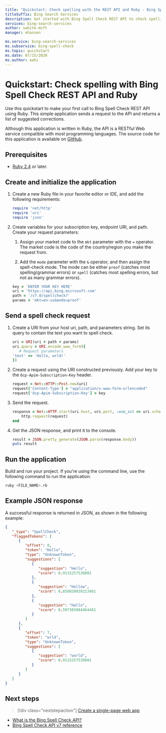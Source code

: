 ```yaml
---
title: "Quickstart: Check spelling with the REST API and Ruby - Bing Spell Check"
titleSuffix: Bing Search Services
description: Get started with Bing Spell Check REST API to check spelling and grammar using Ruby.
services: bing-search-services
author: swhite-msft
manager: ehansen

ms.service: bing-search-services
ms.subservice: bing-spell-check
ms.topic: quickstart
ms.date: 07/15/2020
ms.author: aahi
---
```

# Quickstart: Check spelling with Bing Spell Check REST API and Ruby

Use this quickstart to make your first call to Bing Spell Check REST API using Ruby. This simple application sends a request to the API and returns a list of suggested corrections. 

Although this application is written in Ruby, the API is a RESTful Web service compatible with most programming languages. The source code for this application is available on [GitHub](https://github.com/Azure-Samples/cognitive-services-REST-api-samples/blob/master/ruby/Search/BingSpellCheckv7.rb).

## Prerequisites

* [Ruby 2.4](https://www.ruby-lang.org/en/downloads/) or later.

<!--
[!INCLUDE [bing-spell-check-signup-requirements](../../../../includes/bing-spell-check-signup-requirements.md)]
-->

## Create and initialize the application

1. Create a new Ruby file in your favorite editor or IDE, and add the following requirements: 

    ```ruby
    require 'net/http'
    require 'uri'
    require 'json'
    ```

2. Create variables for your subscription key, endpoint URI, and path. Create your request parameters:

   1. Assign your market code to the `mkt` parameter with the `=` operator. The market code is the code of the country/region you make the request from. 

   1. Add the `mode` parameter with the `&` operator, and then assign the spell-check mode. The mode can be either `proof` (catches most spelling/grammar errors) or `spell` (catches most spelling errors, but not as many grammar errors). 

    ```ruby
    key = 'ENTER YOUR KEY HERE'
    uri = 'https://api.bing.microsoft.com'
    path = '/v7.0/spellcheck?'
    params = 'mkt=en-us&mode=proof'
    ```

## Send a spell check request

1. Create a URI from your host uri, path, and parameters string. Set its query to contain the text you want to spell check.

   ```ruby
   uri = URI(uri + path + params)
   uri.query = URI.encode_www_form({
      # Request parameters
   'text' => 'Hollo, wrld!'
   })
   ```

2. Create a request using the URI constructed previously. Add your key to the `Ocp-Apim-Subscription-Key` header.

    ```ruby
    request = Net::HTTP::Post.new(uri)
    request['Content-Type'] = "application/x-www-form-urlencoded"
    request['Ocp-Apim-Subscription-Key'] = key
    ```

3. Send the request.

    ```ruby
    response = Net::HTTP.start(uri.host, uri.port, :use_ssl => uri.scheme == 'https') do |http|
        http.request(request)
    end
    ```

4. Get the JSON response, and print it to the console. 

    ```ruby
    result = JSON.pretty_generate(JSON.parse(response.body))
    puts result
    ```

## Run the application

Build and run your project. If you're using the command line, use the following command to run the application:

   ```bash
   ruby <FILE_NAME>.rb
   ```

## Example JSON response

A successful response is returned in JSON, as shown in the following example: 

```json
{
   "_type": "SpellCheck",
   "flaggedTokens": [
      {
         "offset": 0,
         "token": "Hollo",
         "type": "UnknownToken",
         "suggestions": [
            {
               "suggestion": "Hello",
               "score": 0.9115257530801
            },
            {
               "suggestion": "Hollow",
               "score": 0.858039839213461
            },
            {
               "suggestion": "Hallo",
               "score": 0.597385084464481
            }
         ]
      },
      {
         "offset": 7,
         "token": "wrld",
         "type": "UnknownToken",
         "suggestions": [
            {
               "suggestion": "world",
               "score": 0.9115257530801
            }
         ]
      }
   ]
}
```

## Next steps

> [!div class="nextstepaction"]
> [Create a single-page web app](../../tutorial/spellcheck.md)

- [What is the Bing Spell Check API?](../../overview.md)
- [Bing Spell Check API v7 reference](../../reference/endpoints.md)
